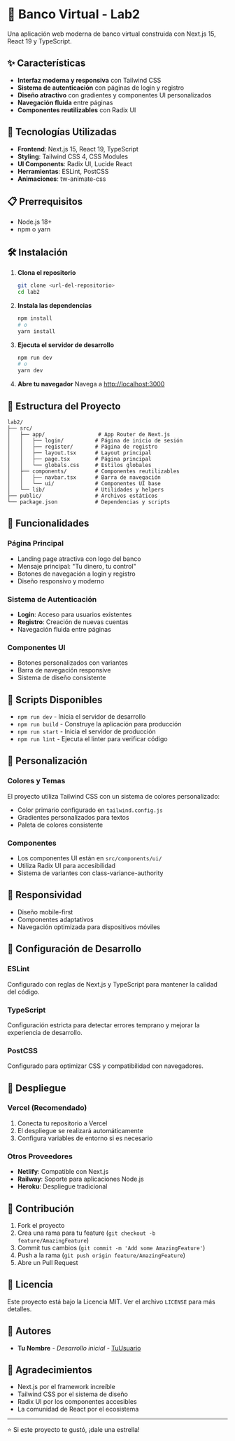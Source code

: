 # 🏦 Banco Virtual - Lab2

Una aplicación web moderna de banco virtual construida con Next.js 15, React 19 y TypeScript.

## ✨ Características

- **Interfaz moderna y responsiva** con Tailwind CSS
- **Sistema de autenticación** con páginas de login y registro
- **Diseño atractivo** con gradientes y componentes UI personalizados
- **Navegación fluida** entre páginas
- **Componentes reutilizables** con Radix UI

## 🚀 Tecnologías Utilizadas

- **Frontend**: Next.js 15, React 19, TypeScript
- **Styling**: Tailwind CSS 4, CSS Modules
- **UI Components**: Radix UI, Lucide React
- **Herramientas**: ESLint, PostCSS
- **Animaciones**: tw-animate-css

## 📋 Prerrequisitos

- Node.js 18+ 
- npm o yarn

## 🛠️ Instalación

1. **Clona el repositorio**
   ```bash
   git clone <url-del-repositorio>
   cd lab2
   ```

2. **Instala las dependencias**
   ```bash
   npm install
   # o
   yarn install
   ```

3. **Ejecuta el servidor de desarrollo**
   ```bash
   npm run dev
   # o
   yarn dev
   ```

4. **Abre tu navegador**
   Navega a [http://localhost:3000](http://localhost:3000)

## 📁 Estructura del Proyecto

```
lab2/
├── src/
│   ├── app/                 # App Router de Next.js
│   │   ├── login/          # Página de inicio de sesión
│   │   ├── register/       # Página de registro
│   │   ├── layout.tsx      # Layout principal
│   │   ├── page.tsx        # Página principal
│   │   └── globals.css     # Estilos globales
│   ├── components/         # Componentes reutilizables
│   │   ├── navbar.tsx      # Barra de navegación
│   │   └── ui/             # Componentes UI base
│   └── lib/                # Utilidades y helpers
├── public/                 # Archivos estáticos
└── package.json            # Dependencias y scripts
```

## 🎯 Funcionalidades

### Página Principal
- Landing page atractiva con logo del banco
- Mensaje principal: "Tu dinero, tu control"
- Botones de navegación a login y registro
- Diseño responsivo y moderno

### Sistema de Autenticación
- **Login**: Acceso para usuarios existentes
- **Registro**: Creación de nuevas cuentas
- Navegación fluida entre páginas

### Componentes UI
- Botones personalizados con variantes
- Barra de navegación responsive
- Sistema de diseño consistente

## 🚀 Scripts Disponibles

- `npm run dev` - Inicia el servidor de desarrollo
- `npm run build` - Construye la aplicación para producción
- `npm run start` - Inicia el servidor de producción
- `npm run lint` - Ejecuta el linter para verificar código

## 🎨 Personalización

### Colores y Temas
El proyecto utiliza Tailwind CSS con un sistema de colores personalizado:
- Color primario configurado en `tailwind.config.js`
- Gradientes personalizados para textos
- Paleta de colores consistente

### Componentes
- Los componentes UI están en `src/components/ui/`
- Utiliza Radix UI para accesibilidad
- Sistema de variantes con class-variance-authority

## 📱 Responsividad

- Diseño mobile-first
- Componentes adaptativos
- Navegación optimizada para dispositivos móviles

## 🔧 Configuración de Desarrollo

### ESLint
Configurado con reglas de Next.js y TypeScript para mantener la calidad del código.

### TypeScript
Configuración estricta para detectar errores temprano y mejorar la experiencia de desarrollo.

### PostCSS
Configurado para optimizar CSS y compatibilidad con navegadores.

## 🚀 Despliegue

### Vercel (Recomendado)
1. Conecta tu repositorio a Vercel
2. El despliegue se realizará automáticamente
3. Configura variables de entorno si es necesario

### Otros Proveedores
- **Netlify**: Compatible con Next.js
- **Railway**: Soporte para aplicaciones Node.js
- **Heroku**: Despliegue tradicional

## 🤝 Contribución

1. Fork el proyecto
2. Crea una rama para tu feature (`git checkout -b feature/AmazingFeature`)
3. Commit tus cambios (`git commit -m 'Add some AmazingFeature'`)
4. Push a la rama (`git push origin feature/AmazingFeature`)
5. Abre un Pull Request

## 📄 Licencia

Este proyecto está bajo la Licencia MIT. Ver el archivo `LICENSE` para más detalles.

## 👥 Autores

- **Tu Nombre** - *Desarrollo inicial* - [TuUsuario](https://github.com/TuUsuario)

## 🙏 Agradecimientos

- Next.js por el framework increíble
- Tailwind CSS por el sistema de diseño
- Radix UI por los componentes accesibles
- La comunidad de React por el ecosistema

---

⭐ Si este proyecto te gustó, ¡dale una estrella!
